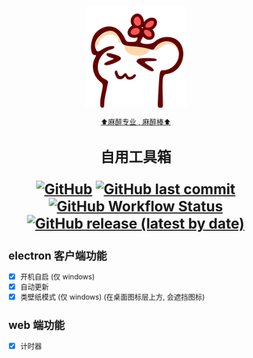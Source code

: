 <div align="center">

  [![只是一只非常普通的仓鼠](public/favicon.svg)](https://space.bilibili.com/136107)

  [⬆️麻醉专业 , 麻醉棒⬆️](https://space.bilibili.com/136107)
  <h1>
  自用工具箱

  [![GitHub](https://img.shields.io/github/license/xxldm/tool-client)](LICENSE)
  [![GitHub last commit](https://img.shields.io/github/last-commit/xxldm/tool-client)](../../commits/main)
  [![GitHub Workflow Status](https://github.com/xxldm/tool-client/actions/workflows/test.yml/badge.svg)](../../actions/workflows/test.yml)
  [![GitHub release (latest by date)](https://img.shields.io/github/v/release/xxldm/tool-client)](../../releases)
  </h1>
</div>

## electron 客户端功能
  - [x] 开机自启 (仅 windows)
  - [x] 自动更新
  - [x] 类壁纸模式 (仅 windows) (在桌面图标层上方, 会遮挡图标)
## web 端功能
  - [x] 计时器

